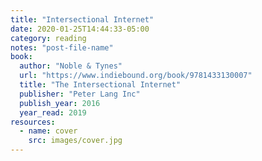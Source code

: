 ```yaml
---
title: "Intersectional Internet"
date: 2020-01-25T14:44:33-05:00
category: reading
notes: "post-file-name"
book:
  author: "Noble & Tynes"
  url: "https://www.indiebound.org/book/9781433130007"
  title: "The Intersectional Internet"
  publisher: "Peter Lang Inc"
  publish_year: 2016
  year_read: 2019
resources:
  - name: cover
    src: images/cover.jpg
---
```



